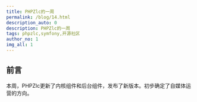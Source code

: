 ```yaml
---
title: PHPZlc的一周
permalink: /blog/14.html
description_auto: 0
description: PHPZlc的一周
tags: phpzlc,symfony,开源社区
author_no: 1
img_all: 1
---
```


## 前言

本周，PHPZlc更新了内核组件和后台组件，发布了新版本。初步确定了自媒体运营的方向。
